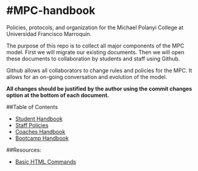 #MPC-handbook
============
Policies, protocols, and organization for the Michael Polanyi College at Universidad Francisco Marroquín.

The purpose of this repo is to collect all major components of the MPC model. First we will migrate our existing documents. Then we will open these documents to collaboration by students and staff using Github.

Github allows all collaborators to change rules and policies for the MPC. It allows for an on-going conversation and evolution of the model. 

<b>All changes should be justified by the author using the commit changes option at the bottom of each document.</b>

##Table of Contents
* [Student Handbook](https://github.com/zcaceres/MPC/blob/master/Student-Handbook/TableOfContents.md)
* [Staff Policies](https://github.com/zcaceres/MPC/blob/master/Staff-Policies/)
* [Coaches Handbook](https://github.com/zcaceres/MPC/blob/master/Coaches)
* [Bootcamp Handbook](https://github.com/zcaceres/MPC/blob/master/Bootcamp)

##Resources: 
* [Basic HTML Commands](http://www.webmonkey.com/2010/02/html_cheatsheet/)
